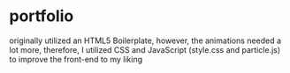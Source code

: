 # portfolio
originally utilized an HTML5 Boilerplate, however, the animations needed a lot more, therefore, I utilized CSS and JavaScript (style.css and particle.js) to improve the front-end to my liking
